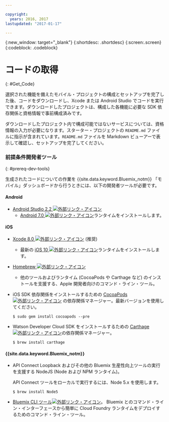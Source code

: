 ```yaml
---

copyright:
  years: 2016, 2017
lastupdated: "2017-01-17"

---
```

{:new_window: target="_blank"}
{:shortdesc: .shortdesc}
{:screen:.screen}
{:codeblock: .codeblock}

# コードの取得
{: #Get_Code}

選択された機能を備えたモバイル・プロジェクトの構成とセットアップを完了した後、コードをダウンロードし、Xcode または Android Studio でコードを実行できます。ダウンロードしたプロジェクトは、構成した各機能に必要な SDK 依存関係と資格情報で事前構成済みです。

ダウンロードしたプロジェクト内で構成可能ではないサービスについては、資格情報の入力が必要になります。スターター・プロジェクトの `README.md` ファイルに指示が含まれています。`README.md` ファイルを Markdown ビューアーで表示して確認し、セットアップを完了してください。

### 前提条件開発者ツール
{: #prereq-dev-tools}

生成されたコードについての作業を {{site.data.keyword.Bluemix_notm}} 「モバイル」ダッシュボードから行うときには、以下の開発者ツールが必要です。

#### Android
* [Android Studio 2.2 ![外部リンク・アイコン](../icons/launch-glyph.svg "外部リンク・アイコン")](https://developer.android.com/studio "外部リンク・アイコン")
	* [Android 7.0 ![外部リンク・アイコン](../icons/launch-glyph.svg "外部リンク・アイコン")](https://www.android.com/versions/nougat-7-0/ "外部リンク・アイコン")ランタイムをインストールします。

#### iOS
* [Xcode 8.0 ![外部リンク・アイコン](../icons/launch-glyph.svg "外部リンク・アイコン")](https://developer.apple.com/xcode/ "外部リンク・アイコン") (推奨)
	* 最新の [iOS 10 ![外部リンク・アイコン](../icons/launch-glyph.svg "外部リンク・アイコン")](http://www.apple.com/ios/ios-10/ "外部リンク・アイコン")ランタイムをインストールします。
* [Homebrew ![外部リンク・アイコン](../icons/launch-glyph.svg "外部リンク・アイコン")](http://brew.sh/ "外部リンク・アイコン")
	* 他のツールおよびランタイム (CocoaPods や Carthage など) のインストールを支援する、Apple 開発者向けのコマンド・ライン・ツール。
* iOS SDK 依存関係をインストールするための [CocoaPods ![外部リンク・アイコン](../icons/launch-glyph.svg "外部リンク・アイコン")](https://cocoapods.org/ "外部リンク・アイコン") の依存関係マネージャー。最新バージョンを使用してください。

	```
	$ sudo gem install cocoapods --pre
	```
* Watson Developer Cloud SDK をインストールするための [Carthage ![外部リンク・アイコン](../icons/launch-glyph.svg "外部リンク・アイコン")](https://github.com/Carthage/Carthage "外部リンク・アイコン")の依存関係マネージャー。

	```
	$ brew install carthage
	```

#### {{site.data.keyword.Bluemix_notm}}
* API Connect Loopback およびその他の Bluemix 生産性向上ツールの実行を支援する NodeJS (Node および NPM ランタイム)。

	API Connect ツールをローカルで実行するには、Node 5.x を使用します。
	```
	$ brew install Node5
	```

* [Bluemix CLI ツール![外部リンク・アイコン](../icons/launch-glyph.svg "外部リンク・アイコン")](http://clis.ng.bluemix.net/ui/home.html "外部リンク・アイコン")。
Bluemix とのコマンド・ライン・インターフェースから簡単に Cloud Foundry ランタイムをデプロイするためのコマンド・ライン・ツール。  
